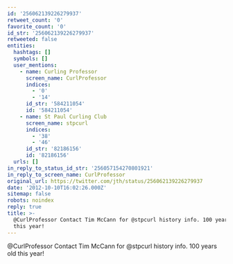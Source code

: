 ```yaml
---
id: '256062139226279937'
retweet_count: '0'
favorite_count: '0'
id_str: '256062139226279937'
retweeted: false
entities:
  hashtags: []
  symbols: []
  user_mentions:
    - name: Curling Professor
      screen_name: CurlProfessor
      indices:
        - '0'
        - '14'
      id_str: '584211054'
      id: '584211054'
    - name: St Paul Curling Club
      screen_name: stpcurl
      indices:
        - '38'
        - '46'
      id_str: '82186156'
      id: '82186156'
  urls: []
in_reply_to_status_id_str: '256057154270801921'
in_reply_to_screen_name: CurlProfessor
original_url: https://twitter.com/jth/status/256062139226279937
date: '2012-10-10T16:02:26.000Z'
sitemap: false
robots: noindex
reply: true
title: >-
  @CurlProfessor Contact Tim McCann for @stpcurl history info. 100 years old
  this year!
---
```


@CurlProfessor Contact Tim McCann for @stpcurl history info. 100 years old this year!